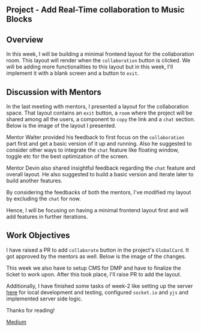 
## Project - Add Real-Time collaboration to Music Blocks


## Overview 

In this week, I will be building a minimal frontend layout for the collaboration room. This layout will render when the `collaboration`  button is clicked. We will be adding more functionalities to this layout but in this week, I'll implement it with a blank screen and a button to `exit`.


## Discussion with Mentors

In the last meeting with mentors, I presented a layout for the collaboration space. That layout contains an `exit` button, a `room` where the project will be shared among all the users, a component to `copy` the link and a `chat` section. Below is the image of the layout I presented.


Mentor Walter provided his feedback to first focus on the `collaboration` part first and get a basic version of it up and running. Also he suggested to consider other ways to integrate the `chat` feature like floating window, toggle etc for the best optimization of the screen. 


Mentor Devin also shared insightful feedback regarding the `chat` feature and overall layout. He also suggested to build a basic version and iterate later to build another features.

By considering the feedbacks of both the mentors, I've modified my layout by excluding the `chat` for now. 

Hence, I will be focusing on having a minimal frontend layout first and will add features in further iterations. 


## Work Objectives

I have raised a PR to add `collaborate` button in the project's `GlobalCard`. It got approved by the mentors as well.
Below is the image of the changes.


This week we also have to setup CMS for DMP and have to finalize the ticket to work upon. After this took place, I'll raise PR to add the layout. 

Additionally, I have finished some tasks of week-2 like setting up the server [here](https://github.com/apsinghdev/dmps) for local development and testing, configured `socket.io` and `yjs` and implemented server side logic.


Thanks for reading!

[Medium](https://medium.com/@apsinghdev/week-1-building-layout-for-collaboration-space-e461a0f55297)
